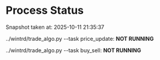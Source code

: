 # Process Status

Snapshot taken at: 2025-10-11 21:35:37

../wintrd/trade_algo.py --task price_update: **NOT RUNNING**

../wintrd/trade_algo.py --task buy_sell: **NOT RUNNING**

